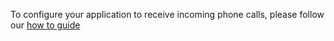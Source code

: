 To configure your application to receive incoming phone calls, please follow our [how to guide](http://dev.bandwidth.com/howto/incomingCallandMessaging.html)
